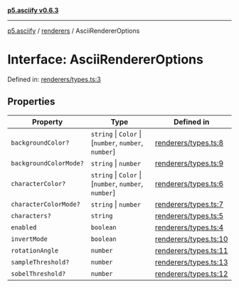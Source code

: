 [**p5.asciify v0.6.3**](../../../README.md)

***

[p5.asciify](../../../globals.md) / [renderers](../README.md) / AsciiRendererOptions

# Interface: AsciiRendererOptions

Defined in: [renderers/types.ts:3](https://github.com/humanbydefinition/p5-asciify/blob/42e99513382e844286f3364f6843f9187e0d7c3d/src/lib/renderers/types.ts#L3)

## Properties

| Property | Type | Defined in |
| ------ | ------ | ------ |
| <a id="backgroundcolor"></a> `backgroundColor?` | `string` \| `Color` \| \[`number`, `number`, `number`\] | [renderers/types.ts:8](https://github.com/humanbydefinition/p5-asciify/blob/42e99513382e844286f3364f6843f9187e0d7c3d/src/lib/renderers/types.ts#L8) |
| <a id="backgroundcolormode"></a> `backgroundColorMode?` | `string` \| `number` | [renderers/types.ts:9](https://github.com/humanbydefinition/p5-asciify/blob/42e99513382e844286f3364f6843f9187e0d7c3d/src/lib/renderers/types.ts#L9) |
| <a id="charactercolor"></a> `characterColor?` | `string` \| `Color` \| \[`number`, `number`, `number`\] | [renderers/types.ts:6](https://github.com/humanbydefinition/p5-asciify/blob/42e99513382e844286f3364f6843f9187e0d7c3d/src/lib/renderers/types.ts#L6) |
| <a id="charactercolormode"></a> `characterColorMode?` | `string` \| `number` | [renderers/types.ts:7](https://github.com/humanbydefinition/p5-asciify/blob/42e99513382e844286f3364f6843f9187e0d7c3d/src/lib/renderers/types.ts#L7) |
| <a id="characters"></a> `characters?` | `string` | [renderers/types.ts:5](https://github.com/humanbydefinition/p5-asciify/blob/42e99513382e844286f3364f6843f9187e0d7c3d/src/lib/renderers/types.ts#L5) |
| <a id="enabled"></a> `enabled` | `boolean` | [renderers/types.ts:4](https://github.com/humanbydefinition/p5-asciify/blob/42e99513382e844286f3364f6843f9187e0d7c3d/src/lib/renderers/types.ts#L4) |
| <a id="invertmode"></a> `invertMode` | `boolean` | [renderers/types.ts:10](https://github.com/humanbydefinition/p5-asciify/blob/42e99513382e844286f3364f6843f9187e0d7c3d/src/lib/renderers/types.ts#L10) |
| <a id="rotationangle"></a> `rotationAngle` | `number` | [renderers/types.ts:11](https://github.com/humanbydefinition/p5-asciify/blob/42e99513382e844286f3364f6843f9187e0d7c3d/src/lib/renderers/types.ts#L11) |
| <a id="samplethreshold"></a> `sampleThreshold?` | `number` | [renderers/types.ts:13](https://github.com/humanbydefinition/p5-asciify/blob/42e99513382e844286f3364f6843f9187e0d7c3d/src/lib/renderers/types.ts#L13) |
| <a id="sobelthreshold"></a> `sobelThreshold?` | `number` | [renderers/types.ts:12](https://github.com/humanbydefinition/p5-asciify/blob/42e99513382e844286f3364f6843f9187e0d7c3d/src/lib/renderers/types.ts#L12) |
